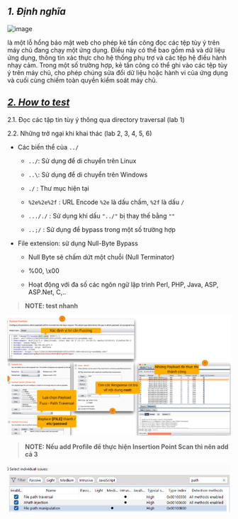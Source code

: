 
## **_1. Định nghĩa_**

![image](https://github.com/imHy0/Port_Swigger_Learning/assets/88024759/83beb844-7f58-4eea-adb7-5196562f4d9f)

là một lỗ hổng bảo mật web cho phép kẻ tấn công đọc các tệp tùy ý trên máy chủ đang chạy một ứng dụng. Điều này có thể bao gồm mã và dữ liệu ứng dụng, thông tin xác thực cho hệ thống phụ trợ và các tệp hệ điều hành nhạy cảm. Trong một số trường hợp, kẻ tấn công có thể ghi vào các tệp tùy ý trên máy chủ, cho phép chúng sửa đổi dữ liệu hoặc hành vi của ứng dụng và cuối cùng chiếm toàn quyền kiểm soát máy chủ.

## [**_2. How to test_**](./lab/part1.md)

2.1. Đọc các tập tin tùy ý thông qua directory traversal (lab 1)

2.2. Những trở ngại khi khai thác (lab 2, 3, 4, 5, 6)

- Các biến thể của `../`

  - `../`: Sử dụng để di chuyển trên Linux
 
  - `..\`: Sử dụng để di chuyển trên Windows
 
  - `./` : Thư mục hiện tại
 
  - `%2e%2e%2f` : URL Encode `%2e` là dấu chấm, `%2f` là dấu `/`
 
  - `..././` : Sử dụng khi dấu `"../"` bị thay thế bằng `""`
 
  - `..;/` : Sử dụng để bypass trong một số trường hợp

- File extension: sử dụng Null-Byte Bypass

  - Null Byte sẽ chấm dứt một chuỗi (Null Terminator)
 
  - %00, \x00
 
  - Hoạt động với đa số các ngôn ngữ lập trình Perl, PHP, Java, ASP, ASP.Net, C,..

> **NOTE: test nhanh**

![Alt text](intruder-test.png)

> **NOTE: Nếu add Profile để thực hiện Insertion Point Scan thì nên add cả 3**

![Alt text](add-insertion-point.png)